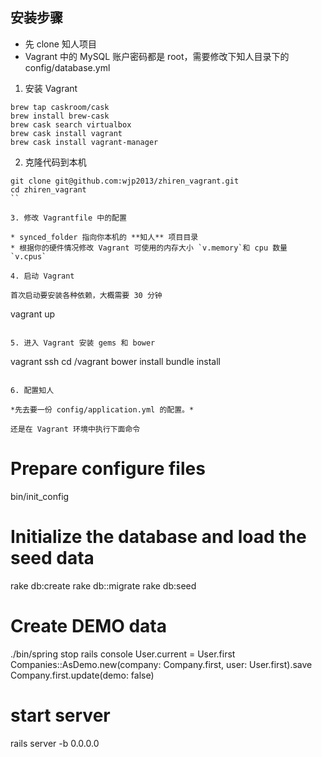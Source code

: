 ## 安装步骤

* 先 clone 知人项目
* Vagrant 中的 MySQL 账户密码都是 root，需要修改下知人目录下的 config/database.yml

1. 安装 Vagrant

```
brew tap caskroom/cask
brew install brew-cask
brew cask search virtualbox
brew cask install vagrant
brew cask install vagrant-manager
```

2. 克隆代码到本机

```
git clone git@github.com:wjp2013/zhiren_vagrant.git
cd zhiren_vagrant
``

3. 修改 Vagrantfile 中的配置

* synced_folder 指向你本机的 **知人** 项目目录
* 根据你的硬件情况修改 Vagrant 可使用的内存大小 `v.memory`和 cpu 数量 `v.cpus`

4. 启动 Vagrant

首次启动要安装各种依赖，大概需要 30 分钟

```
vagrant up
```

5. 进入 Vagrant 安装 gems 和 bower

```
vagrant ssh
cd /vagrant
bower install
bundle install
```

6. 配置知人

*先去要一份 config/application.yml 的配置。*

还是在 Vagrant 环境中执行下面命令

```
# Prepare configure files
bin/init_config

# Initialize the database and load the seed data
rake db:create
rake db::migrate
rake db:seed

# Create DEMO data
./bin/spring stop
rails console
User.current = User.first
Companies::AsDemo.new(company: Company.first, user: User.first).save
Company.first.update(demo: false)

# start server
rails server -b 0.0.0.0
```
